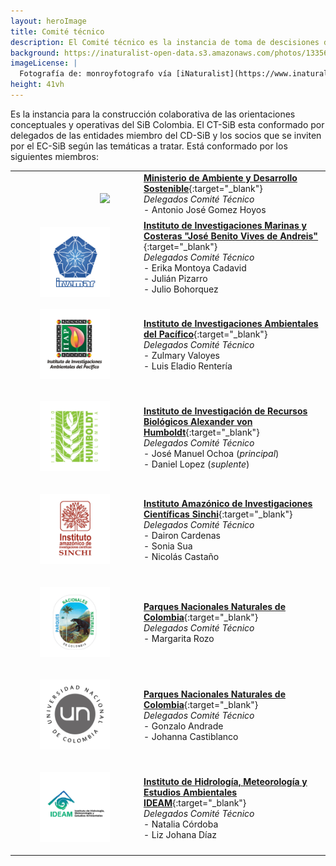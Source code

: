 ```yaml
---
layout: heroImage
title: Comité técnico
description: El Comité técnico es la instancia de toma de descisiones del SiB Colombia
background: https://inaturalist-open-data.s3.amazonaws.com/photos/133562720/large.jpg?1622728407
imageLicense: |
  Fotografía de: monroyfotografo vía [iNaturalist](https://www.inaturalist.org/observations/81429888) 
height: 41vh
---
```


Es la instancia para la construcción colaborativa de las orientaciones conceptuales y operativas del SiB Colombia. 
El CT-SiB esta conformado por delegados de las entidades miembro del CD-SiB y los socios que se inviten por el EC-SiB según las temáticas a tratar. Está conformado por los siguientes miembros:

|     |      |
|-----|------|
|<figure class="image is-128x128"><img style="padding-left: 0px; padding-bottom: 0px; padding-right: 0px; padding-top: 0px; float: right; text-align: center;" src="https://upload.wikimedia.org/wikipedia/commons/6/6f/Logo-minambiente-2022.png"></figure>|[**Ministerio de Ambiente y Desarrollo Sostenible**](http://www.minambiente.gov.co/){:target="_blank"}<br>_Delegados Comité Técnico_<br>- Antonio José Gomez Hoyos <br>|
|<figure class="image is-128x128"><img style="padding-left: 0px; padding-bottom: 0px; padding-right: 0px; padding-top: 0px; float: right; text-align: center;" src="/assets/images/logosEntidades/Invemar.jpg"></figure>|[**Instituto de Investigaciones Marinas y Costeras "José Benito Vives de Andreis"**](http://www.invemar.org.co/){:target="_blank"}<br>_Delegados Comité Técnico_<br>- Erika Montoya Cadavid<br>- Julián Pizarro<br>- Julio Bohorquez<br>|
|<figure class="image is-128x128"><img src="/assets/images/logosEntidades/IIAP.jpg"></figure>|[**Instituto de Investigaciones Ambientales del Pacífico**](https://iiap.org.co/){:target="_blank"}<br>_Delegados Comité Técnico_<br>- Zulmary Valoyes <br>- Luis Eladio Rentería<br>|
|<figure class="image is-128x128"><img src="/assets/images/logosEntidades/InstitutoHumboldt.jpg"></figure>|[**Instituto de Investigación de Recursos Biológicos Alexander von Humboldt**](http://www.humboldt.org.co/es/){:target="_blank"}<br>_Delegados Comité Técnico_<br>- José Manuel Ochoa (_principal_)<br>- Daniel Lopez (_suplente_)<br>|
|<figure class="image is-128x128"><img src="/assets/images/logosEntidades/SINCHI.jpg"></figure>|[**Instituto Amazónico de Investigaciones Científicas Sinchi**](http://www.sinchi.org.co/){:target="_blank"}<br>_Delegados Comité Técnico_<br>- Dairon Cardenas <br>- Sonia Sua <br>- Nicolás Castaño <br>|
|<figure class="image is-128x128"><img src="/assets/images/logosEntidades/PNN.jpg"></figure>|[**Parques Nacionales Naturales de Colombia**](http://www.parquesnacionales.gov.co/portal/es/){:target="_blank"}<br>_Delegados Comité Técnico_<br>- Margarita Rozo <br>|
|<figure class="image is-128x128"><img src="/assets/images/logosEntidades/UN.jpg"></figure>|[**Parques Nacionales Naturales de Colombia**](http://unal.edu.co/){:target="_blank"}<br>_Delegados Comité Técnico_<br>- Gonzalo Andrade <br>- Johanna Castiblanco<br>|
|<figure class="image is-128x128"><img src="/assets/images/logosEntidades/IDEAM.jpg"></figure>|[**Instituto de Hidrología, Meteorología y Estudios Ambientales IDEAM**](http://www.ideam.gov.co/){:target="_blank"}<br>_Delegados Comité Técnico_<br>- Natalia Córdoba <br>- Liz Johana Díaz<br>|
